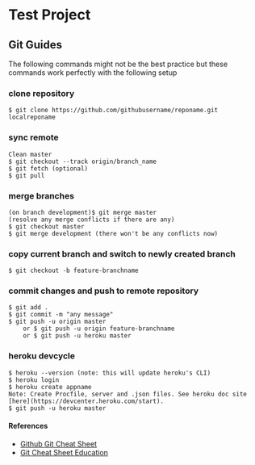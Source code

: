 # Test Project

## Git Guides
The following commands might not be the best practice but these commands work perfectly with the following setup

### clone repository
```
$ git clone https://github.com/githubusername/reponame.git localreponame
```

### sync remote
```
Clean master
$ git checkout --track origin/branch_name
$ git fetch (optional)
$ git pull
```

### merge branches
```
(on branch development)$ git merge master
(resolve any merge conflicts if there are any)
$ git checkout master
$ git merge development (there won't be any conflicts now)
```

### copy current branch and switch to newly created branch
```
$ git checkout -b feature-branchname
```

### commit changes and push to remote repository
```
$ git add .
$ git commit -m "any message"
$ git push -u origin master
	or $ git push -u origin feature-branchname
	or $ git push -u heroku master
```

### heroku devcycle
```
$ heroku --version (note: this will update heroku's CLI)
$ heroku login
$ heroku create appname
Note: Create Procfile, server and .json files. See heroku doc site [here](https://devcenter.heroku.com/start).
$ git push -u heroku master
```

#### References
* [Github Git Cheat Sheet](https://github.com/github/training-kit/blob/master/downloads/github-git-cheat-sheet.md)
* [Git Cheat Sheet Education](https://education.github.com/git-cheat-sheet-education.pdf)

